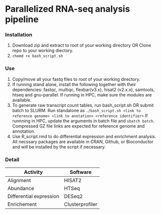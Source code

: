 # Parallelized RNA-seq analysis pipeline

### Installation
1. Download zip and extract to root of your working directory OR Clone repo to your working diectory.
2. `chomd +x bash_script.sh`

### Use
1. Copy/move all your fastq files to root of your working directory.
2. If running stand alone, install the following together with their dependencies: fastqc, multiqc, flexbar(v3.x), hisat2 (v2.x.x), samtools, htseq and gnu-parallel. If running in HPC, make sure the modules are available.
3. To generate raw transcript count tables, run bash_script.sh OR submit batch to SLURM.
Run standalone as `./bash_script.sh <link to reference genome> <link to anotation> <reference identifier>`
If runnning in HPC, update the arguments in batch file and `sbatch batch`. Compressed GZ file links are expected for reference genome and annotation.
4. Use R_script.rmd to do differential expression and enrichment analysis. All necssary packages are available in CRAN, Github, or Bioconductor and will be installed by the script if necessary.

### Detail

| Activity | Software |
| --- | --- |
| Alignment | HISAT2 |
| Abundance | HTSeq |
| Differential expression | DESeq2 |
| Enrichement | Clusterprofiler |
